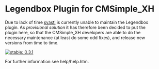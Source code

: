 Legendbox Plugin for CMSimple_XH
================================

Due to lack of time [svasti](http://svasti.de/) is currently unable to maintain
the Legendbox plugin. As *provisional* *solution* it has therefore been decided
to put the plugin here, so that the CMSimple_XH developers are able to do the
necessary maintenance (at least do some odd fixes), and release new versions
from time to time.

[![stable: 0.3.1](https://img.shields.io/badge/stable-0.3.1-green.svg)](https://github.com/cmsimple-xh/legendbox/releases/tag/0.3.1)


For further information see help/help.htm.
